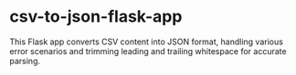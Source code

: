 # csv-to-json-flask-app
This Flask app converts CSV content into JSON format, handling various error scenarios and trimming leading and trailing whitespace for accurate parsing.
